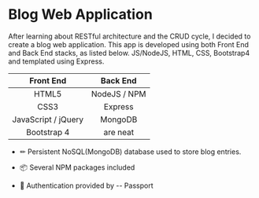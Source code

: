 # Blog Web Application

After learning about RESTful architecture and the CRUD cycle, I decided to create a blog web application. This app is developed using both Front End and Back End stacks, as listed below. JS/NodeJS, HTML, CSS, Bootstrap4 and templated using Express.

| Front End        | Back End           |
| :-----------:|:-------------:|
| HTML5        | NodeJS / NPM  |
| CSS3         | Express |
| JavaScript / jQuery  | MongoDB |
| Bootstrap 4  | are neat      |

- ✏ Persistent NoSQL(MongoDB) database used to store blog entries.

- 📦 Several NPM packages included

- 🔐 Authentication provided by -- Passport